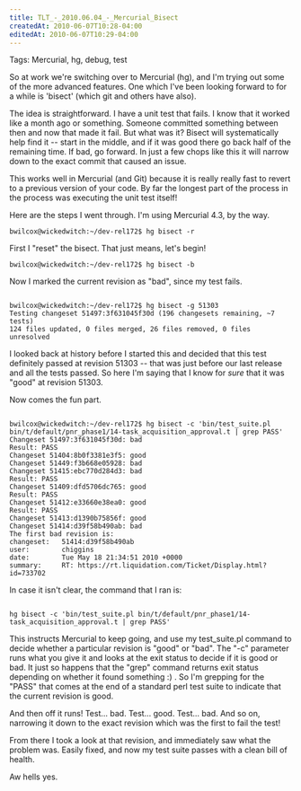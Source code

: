 ```yaml
---
title: TLT_-_2010.06.04_-_Mercurial_Bisect
createdAt: 2010-06-07T10:28-04:00
editedAt: 2010-06-07T10:29-04:00
---
```


Tags: Mercurial, hg, debug, test

So at work we're switching over to Mercurial (hg), and I'm trying out some of the more advanced features. One which I've been looking forward to for a while is 'bisect' (which git and others have also).

The idea is straightforward. I have a unit test that fails. I know that it worked like a month ago or something. Someone committed something between then and now that made it fail. But what was it? Bisect will systematically help find it -- start in the middle, and if it was good there go back half of the remaining time. If bad, go forward. In just a few chops like this it will narrow down to the exact commit that caused an issue.

This works well in Mercurial (and Git) because it is really really fast to revert to a previous version of your code. By far the longest part of the process in the process was executing the unit test itself!

Here are the steps I went through. I'm using Mercurial 4.3, by the way.

<code>bwilcox@wickedwitch:~/dev-rel172$ hg bisect -r</code>

First I "reset" the bisect. That just means, let's begin!

<code>bwilcox@wickedwitch:~/dev-rel172$ hg bisect -b</code>

Now I marked the current revision as "bad", since my test fails.

<code>
bwilcox@wickedwitch:~/dev-rel172$ hg bisect -g 51303
Testing changeset 51497:3f631045f30d (196 changesets remaining, ~7 tests)
124 files updated, 0 files merged, 26 files removed, 0 files unresolved
</code>

I looked back at history before I started this and decided that this test definitely passed at revision 51303 -- that was just before our last release and all the tests passed. So here I'm saying that I know for _sure_ that it was "good" at revision 51303.

Now comes the fun part.

<code>
bwilcox@wickedwitch:~/dev-rel172$ hg bisect -c 'bin/test_suite.pl bin/t/default/pnr_phase1/14-task_acquisition_approval.t | grep PASS'
Changeset 51497:3f631045f30d: bad
Result: PASS
Changeset 51404:8b0f3381e3f5: good
Changeset 51449:f3b668e05928: bad
Changeset 51415:ebc770d284d3: bad
Result: PASS
Changeset 51409:dfd5706dc765: good
Result: PASS
Changeset 51412:e33660e38ea0: good
Result: PASS
Changeset 51413:d1390b75856f: good
Changeset 51414:d39f58b490ab: bad
The first bad revision is:
changeset:   51414:d39f58b490ab
user:        chiggins
date:        Tue May 18 21:34:51 2010 +0000
summary:     RT: https://rt.liquidation.com/Ticket/Display.html?id=733702
</code>

In case it isn't clear, the command that I ran is:

<code>
hg bisect -c 'bin/test_suite.pl bin/t/default/pnr_phase1/14-task_acquisition_approval.t | grep PASS'
</code>

This instructs Mercurial to keep going, and use my test_suite.pl command to decide whether a particular revision is "good" or "bad". The "-c" parameter runs what you give it and looks at the exit status to decide if it is good or bad. It just so happens that the "grep" command returns exit status depending on whether it found something :) . So I'm grepping for the "PASS" that comes at the end of a standard perl test suite to indicate that the current revision is good.

And then off it runs! Test... bad. Test... good. Test... bad. And so on, narrowing it down to the exact revision which was the first to fail the test!

From there I took a look at that revision, and immediately saw what the problem was. Easily fixed, and now my test suite passes with a clean bill of health.

Aw hells yes.

